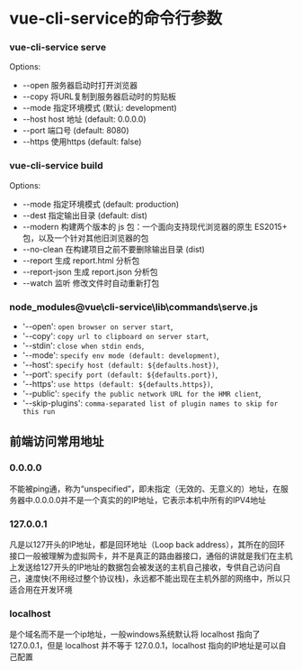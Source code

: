 # vue-cli-service的命令行参数

### vue-cli-service serve

Options:

* --open 服务器启动时打开浏览器
* --copy 将URL复制到服务器启动时的剪贴板
* --mode 指定环境模式 (默认: development)
* --host host 地址 (default: 0.0.0.0)
* --port 端口号 (default: 8080)
* --https 使用https (default: false)

### vue-cli-service build

Options:

* --mode 指定环境模式 (default: production)
* --dest 指定输出目录 (default: dist)
* --modern 构建两个版本的 js 包：一个面向支持现代浏览器的原生 ES2015+ 包，以及一个针对其他旧浏览器的包
* --no-clean 在构建项目之前不要删除输出目录 (dist)
* --report 生成 report.html 分析包
* --report-json 生成 report.json 分析包
* --watch 监听 修改文件时自动重新打包

### node_modules\@vue\cli-service\lib\commands\serve.js

* '--open': `open browser on server start`,
* '--copy': `copy url to clipboard on server start`,
* '--stdin': `close when stdin ends`,
* '--mode': `specify env mode (default: development)`,
* '--host': `specify host (default: ${defaults.host})`,
* '--port': `specify port (default: ${defaults.port})`,
* '--https': `use https (default: ${defaults.https})`,
* '--public': `specify the public network URL for the HMR client`,
* '--skip-plugins': `comma-separated list of plugin names to skip for this run`

## 前端访问常用地址

### 0.0.0.0
不能被ping通，称为“unspecified”，即未指定（无效的、无意义的）地址，在服务器中.0.0.0.0并不是一个真实的的IP地址，它表示本机中所有的IPV4地址

### 127.0.0.1
凡是以127开头的IP地址，都是回环地址（Loop back address），其所在的回环接口一般被理解为虚拟网卡，并不是真正的路由器接口，通俗的讲就是我们在主机上发送给127开头的IP地址的数据包会被发送的主机自己接收，专供自己访问自己，速度快(不用经过整个协议栈)，永远都不能出现在主机外部的网络中，所以只适合用在开发环境

### localhost
是个域名而不是一个ip地址，一般windows系统默认将 localhost 指向了 127.0.0.1，但是 localhost 并不等于 127.0.0.1，localhost 指向的IP地址是可以自己配置